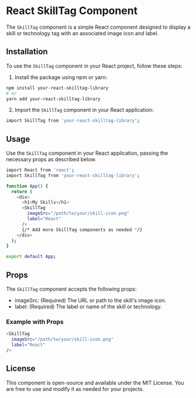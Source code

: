 
# React SkillTag Component

The `SkillTag` component is a simple React component designed to display a skill or technology tag with an associated image icon and label.

## Installation

To use the `SkillTag` component in your React project, follow these steps:

1.  Install the package using npm or yarn:
```bash
npm install your-react-skilltag-library
# or
yarn add your-react-skilltag-library
```
2. Import the `SkillTag` component in your React application:
```bash
import SkillTag from 'your-react-skilltag-library';
```
## Usage
Use the `SkillTag` component in your React application, passing the necessary props as described below.
```bash
import React from 'react';
import SkillTag from 'your-react-skilltag-library';

function App() {
  return (
    <div>
      <h1>My Skills</h1>
      <SkillTag
        imageSrc="/path/to/your/skill-icon.png"
        label="React"
      />
      {/* Add more SkillTag components as needed */}
    </div>
  );
}

export default App;
```
## Props
The `SkillTag` component accepts the following props:
* imageSrc: (Required) The URL or path to the skill's image icon.
* label: (Required) The label or name of the skill or technology.
### Example with Props
```bash
<SkillTag
  imageSrc="/path/to/your/skill-icon.png"
  label="React"
/>
```
## License
This component is open-source and available under the MIT License. You are free to use and modify it as needed for your projects.